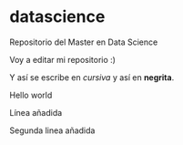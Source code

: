 # datascience
Repositorio del Master en Data Science

Voy a editar mi repositorio :)

Y así se escribe en *cursiva* y así en **negrita**.

Hello world

Línea añadida

Segunda linea añadida


